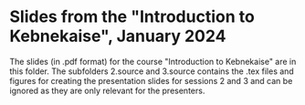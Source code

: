 # Slides from the "Introduction to Kebnekaise", January 2024

The slides (in .pdf format) for the course "Introduction to Kebnekaise" are in this folder. The subfolders 2.source and 3.source contains the .tex files and figures for creating the presentation slides for sessions 2 and 3 and can be ignored as they are only relevant for the presenters. 


